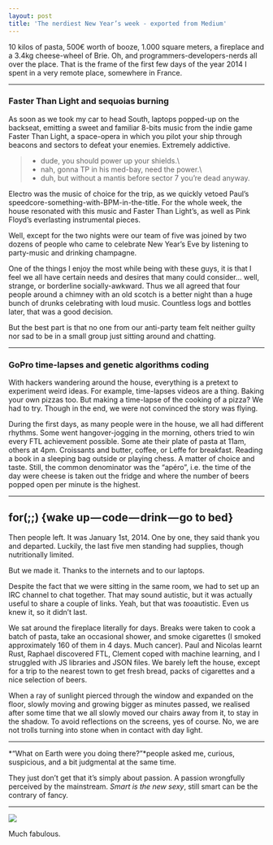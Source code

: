 ```yaml
---
layout: post
title: 'The nerdiest New Year’s week - exported from Medium'
---
```


10 kilos of pasta, 500€ worth of booze, 1.000 square meters, a fireplace and a 3.4kg cheese-wheel of Brie. Oh, and programmers-developers-nerds all over the place. That is the frame of the first few days of the year 2014 I spent in a very remote place, somewhere in France.

---

### Faster Than Light and sequoias burning

As soon as we took my car to head South, laptops popped-up on the backseat, emitting a sweet and familiar 8-bits music from the indie game Faster Than Light, a space-opera in which you pilot your ship through beacons and sectors to defeat your enemies. Extremely addictive.

> - dude, you should power up your shields.\
> - nah, gonna TP in his med-bay, need the power.\
> - duh, but without a mantis before sector 7 you’re dead anyway.

Electro was the music of choice for the trip, as we quickly vetoed Paul’s speedcore-something-with-BPM-in-the-title. For the whole week, the house resonated with this music and Faster Than Light’s, as well as Pink Floyd’s everlasting instrumental pieces.

Well, except for the two nights were our team of five was joined by two dozens of people who came to celebrate New Year’s Eve by listening to party-music and drinking champagne.

One of the things I enjoy the most while being with these guys, it is that I feel we all have certain needs and desires that many could consider… well, strange, or borderline socially-awkward. Thus we all agreed that four people around a chimney with an old scotch is a better night than a huge bunch of drunks celebrating with loud music. Countless logs and bottles later, that was a good decision.

But the best part is that no one from our anti-party team felt neither guilty nor sad to be in a small group just sitting around and chatting.

---

### GoPro time-lapses and genetic algorithms coding

With hackers wandering around the house, everything is a pretext to experiment weird ideas. For example, time-lapses videos are a thing. Baking your own pizzas too. But making a time-lapse of the cooking of a pizza? We had to try. Though in the end, we were not convinced the story was flying.
 
During the first days, as many people were in the house, we all had different rhythms. Some went hangover-jogging in the morning, others tried to win every FTL achievement possible. Some ate their plate of pasta at 11am, others at 4pm. Croissants and butter, coffee, or Leffe for breakfast. Reading a book in a sleeping bag outside or playing chess. A matter of choice and taste. Still, the common denominator was the “apéro”, i.e. the time of the day were cheese is taken out the fridge and where the number of beers popped open per minute is the highest.

---

## for(;;) {wake up — code — drink — go to bed}

Then people left. It was January 1st, 2014. One by one, they said thank you and departed. Luckily, the last five men standing had supplies, though nutritionally limited.

But we made it. Thanks to the internets and to our laptops.

Despite the fact that we were sitting in the same room, we had to set up an IRC channel to chat together. That may sound autistic, but it was actually useful to share a couple of links. Yeah, but that was *too*autistic. Even us knew it, so it didn’t last.

We sat around the fireplace literally for days. Breaks were taken to cook a batch of pasta, take an occasional shower, and smoke cigarettes (I smoked approximately 160 of them in 4 days. Much cancer). Paul and Nicolas learnt Rust, Raphael discovered FTL, Clement coped with machine learning, and I struggled with JS libraries and JSON files. We barely left the house, except for a trip to the nearest town to get fresh bread, packs of cigarettes and a nice selection of beers.

When a ray of sunlight pierced through the window and expanded on the floor, slowly moving and growing bigger as minutes passed, we realised after some time that we all slowly moved our chairs away from it, to stay in the shadow. To avoid reflections on the screens, yes of course. No, we are not trolls turning into stone when in contact with day light.

---

*“What on Earth were you doing there?”*people asked me, curious, suspicious, and a bit judgmental at the same time.

They just don’t get that it’s simply about passion. A passion wrongfully perceived by the mainstream. *Smart is the new sexy*, still smart can be the contrary of fancy.

---

![](https://d262ilb51hltx0.cloudfront.net/max/800/1*T5PaHoxLT_trBkschy-HpQ.jpeg)

Much fabulous.
